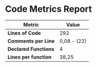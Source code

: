 # Code Metrics Report

| Metric                          | Value       |
|---------------------------------|-------------|
| **Lines of Code**               | 292         |
| **Comments per Line**           | 0,08 - (22) |
| **Declared Functions**          | 4           |
| **Lines per function**          | 38,25       |


